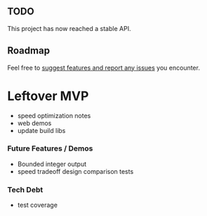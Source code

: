 ## TODO

This project has now reached a stable API.

## Roadmap
Feel free to [suggest features and report any issues](https://github.com/themattspiral/fast-prng-wasm/issues) you encounter.

# Leftover MVP
- speed optimization notes
- web demos
- update build libs

### Future Features / Demos
- Bounded integer output
- speed tradeoff design comparison tests

### Tech Debt
- test coverage
